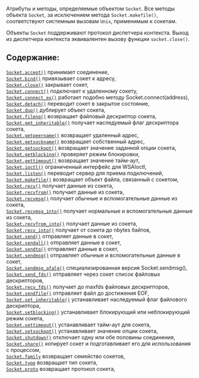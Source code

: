 Атрибуты и методы, определяемые объектом `Socket`.
Все методы объекта `Socket`, за исключением метода `Socket.makefile()`, соответствуют
системным вызовам `Unix`, применимым к сокетам.

Объекты `Socket` поддерживают протокол диспетчера контекста. Выход из диспетчера
контекста эквивалентен вызову функции `socket.close()`.

## Содержание:
[`Socket.accept()`]() принимает соединение,\
[`Socket.bind()`]() привязывает сокет к адресу,\
[`Socket.close()`]() закрывает сокет,\
[`Socket.connect()`]() подключает к удаленному сокету,\
[`Socket.connect_ex()`]() работает подобно методу Socket.connect(address),\
[`Socket.detach()`]() переводит сокет в закрытое состояние,\
[`Socket.dup()`]() дублирует объект сокета,\
[`Socket.fileno()`]() возвращает файловый дескриптор сокета,\
[`Socket.get_inheritable()`]() получает наследуемый флаг дескриптора сокета,\
[`Socket.getpeername()`]() возвращает удаленный адрес,\
[`Socket.getsockname()`]() возвращает собственный адрес,\
[`Socket.getsockopt()`]() возвращает значение заданной опции сокета,\
[`Socket.getblocking()`]() проверяет режим блокировки,\
[`Socket.gettimeout()`]() возвращает значение тайм-аут,\
[`Socket.ioctl()`]() ограниченный интерфейс для WSAIoctl,\
[`Socket.listen()`]() переводит сервер для приема подключений,\
[`Socket.makefile()`]() возвращает объект файла, связанный с сокетом,\
[`Socket.recv()`]() получает данные из сокета,\
[`Socket.recvfrom()`]() получает данные из сокета,\
[`Socket.recvmsg()`]() получает обычные и вспомогательные данные из сокета,\
[`Socket.recvmsg_into()`]() получает нормальные и вспомогательные данные из сокета,\
[`Socket.recvfrom_into()`]() получает данные из сокета,\
[`Socket.recv_into()`]() получает от сокета до nbytes байтов,\
[`Socket.send()`]() отправляет данные в сокет,\
[`Socket.sendall()`]() отправляет данные в сокет,\
[`Socket.sendto()`]() отправляет данные в сокет,\
[`Socket.sendmsg()`]() отправляет обычные и вспомогательные данные в сокет,\
[`Socket.sendmsg_afalg()`]() специализированная версия Socket.sendmsg(),\
[`Socket.send_fds()`]() отправляет через сокет список файловых дескрипторов,\
[`Socket.recv_fds()`]() получает до maxfds файловых дескрипторов,\
[`Socket.sendfile()`]() отправляет файл до достижения EOF,\
[`Socket.set_inheritable()`]() устанавливает наследуемый флаг файлового дескриптора,\
[`Socket.setblocking()`]() устанавливает блокирующий или неблокирующий режим сокета,\
[`Socket.settimeout()`]() устанавливает тайм-аут для сокета,\
[`Socket.setsockopt()`]() устанавливает значение опции сокета,\
[`Socket.shutdown()`]() отключает одну или обе половины соединения,\
[`Socket.share()`]() копирует сокет и подготавливает его для использования с процессом,\
[`Socket.family`]() возвращает семейство сокетов,\
[`Socket.type`]() возвращает тип сокета,\
[`Socket.proto`]() возвращает протокол сокета,
